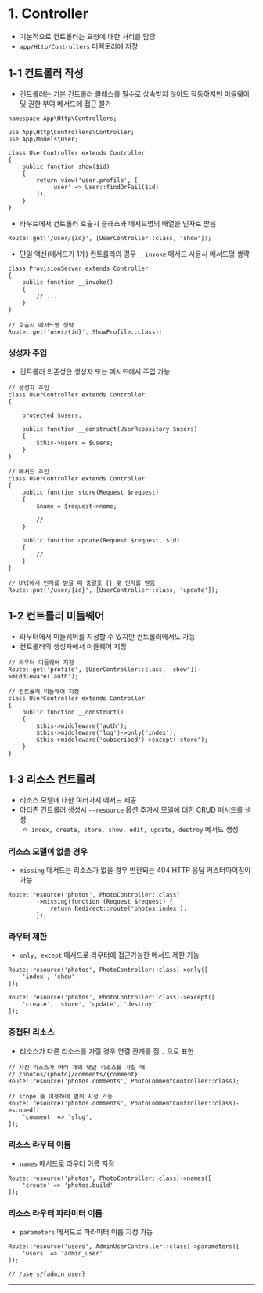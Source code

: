 # 1. Controller

- 기본적으로 컨트롤러는 요청에 대한 처리를 담당
- `app/Http/Controllers` 디렉토리에 저장

## 1-1 컨트롤러 작성

- 컨트롤러는 기본 컨트롤러 클래스를 필수로 상속받지 않아도 작동하지만 미들웨어 및 권한 부여 메서드에 접근 불가

```
namespace App\Http\Controllers;

use App\Http\Controllers\Controller;
use App\Models\User;

class UserController extends Controller
{
    public function show($id)
    {
        return view('user.profile', [
            'user' => User::findOrFail($id)
        ]);
    }
}
```

- 라우트에서 컨트롤러 호출시 클래스와 메서드명의 배열을 인자로 받음

```
Route::get('/user/{id}', [UserController::class, 'show']);
```

- 단일 액션(메서드가 1개) 컨트롤러의 경우 `__invoke` 메서드 사용시 메서드명 생략

```
class ProvisionServer extends Controller
{
    public function __invoke()
    {
        // ...
    }
}

// 호출시 메서드명 생략
Route::get('user/{id}', ShowProfile::class);
```

### 생성자 주입

- 컨트롤러 의존성은 생성자 또는 메서드에서 주입 가능

```
// 생성자 주입
class UserController extends Controller
{

    protected $users;

    public function __construct(UserRepository $users)
    {
        $this->users = $users;
    }
}

// 메서드 주입
class UserController extends Controller
{
    public function store(Request $request)
    {
        $name = $request->name;

        //
    }

    public function update(Request $request, $id)
    {
        //
    }
}

// URI에서 인자를 받을 때 중괄호 {} 로 인자를 받음
Route::put('/user/{id}', [UserController::class, 'update']);
```

## 1-2 컨트롤러 미들웨어

- 라우터에서 미들웨어를 지정할 수 있지만 컨트롤러에서도 가능
- 컨트롤러의 생성자에서 미들웨어 지정

```
// 라우터 미들웨어 지정
Route::get('profile', [UserController::class, 'show'])->middleware('auth');

// 컨트롤러 미들웨어 지정
class UserController extends Controller
{
    public function __construct()
    {
        $this->middleware('auth');
        $this->middleware('log')->only('index');
        $this->middleware('subscribed')->except('store');
    }
}
```

## 1-3 리소스 컨트롤러

- 리소스 모델에 대한 여러가지 메서드 제공
- 아티즌 컨트롤러 생성시 `--resource` 옵션 추가시 모델에 대한 CRUD 메서드를 생성
  - `index, create, store, show, edit, update, destroy` 메서드 생성

### 리소스 모델이 없을 경우

- `missing` 메서드는 리소스가 없을 경우 반환되는 404 HTTP 응답 커스터마이징이 가능

```
Route::resource('photos', PhotoController::class)
        ->missing(function (Request $request) {
            return Redirect::route('photos.index');
        });
```

### 라우터 제한

- `only, except` 메서드로 라우터에 접근가능한 메서드 제한 가능

```
Route::resource('photos', PhotoController::class)->only([
    'index', 'show'
]);

Route::resource('photos', PhotoController::class)->except([
    'create', 'store', 'update', 'destroy'
]);
```

### 중첩된 리소스

- 리소스가 다른 리소스를 가질 경우 연결 관계를 점 `.` 으로 표현

```
// 사진 리소스가 여러 개의 댓글 리소스를 가질 때
// /photos/{photo}/comments/{comment}
Route::resource('photos.comments', PhotoCommentController::class);

// scope 를 이용하여 범위 지정 가능
Route::resource('photos.comments', PhotoCommentController::class)->scoped([
    'comment' => 'slug',
]);
```

### 리소스 라우터 이름

- `names` 메서드로 라우터 이름 지정

```
Route::resource('photos', PhotoController::class)->names([
    'create' => 'photos.build'
]);
```

### 리소스 라우터 파라미터 이름

- `parameters` 메서드로 파라미터 이름 지정 가능

```
Route::resource('users', AdminUserController::class)->parameters([
    'users' => 'admin_user'
]);

// /users/{admin_user}
```

---
